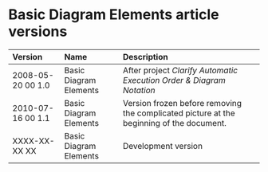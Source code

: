 ﻿Basic Diagram Elements article versions
=======================================

|Version|Name|Description|
| :- | :- | :- |
|2008-05-20 00  1.0|Basic Diagram Elements|After project *Clarify Automatic Execution Order & Diagram Notation*|
|2010-07-16 00  1.1|Basic Diagram Elements|Version frozen before removing the complicated picture at the beginning of the document.|
|XXXX-XX-XX XX|Basic Diagram Elements|Development version|

